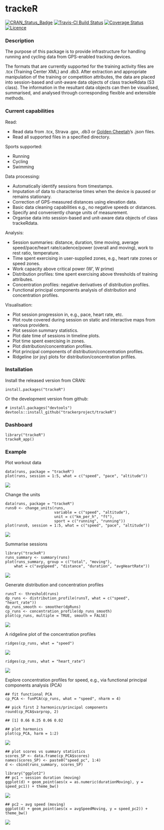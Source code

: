 trackeR
=======

[![CRAN\_Status\_Badge](http://www.r-pkg.org/badges/version/trackeR)](https://cran.r-project.org/package=trackeR)
[![Travis-CI Build
Status](https://travis-ci.org/trackeRproject/trackeR.svg?branch=master)](https://travis-ci.org/ikosmidis/trackeR)
[![Coverage
Status](https://img.shields.io/codecov/c/github/trackeRproject/trackeR/master.svg)](https://codecov.io/github/ikosmidis/trackeR?branch=master)
[![Licence](https://img.shields.io/badge/licence-GPL--3-blue.svg)](https://www.gnu.org/licenses/gpl-3.0.en.html)

### Description

The purpose of this package is to provide infrastructure for handling
running and cycling data from GPS-enabled tracking devices.

The formats that are currently supported for the training activity files
are .tcx (Training Center XML) and .db3. After extraction and
appropriate manipulation of the training or competition attributes, the
data are placed into session-based and unit-aware data objects of class
trackeRdata (S3 class). The information in the resultant data objects
can then be visualised, summarised, and analysed through corresponding
flexible and extensible methods.

### Current capabilities

Read:

-   Read data from .tcx, Strava .gpx, .db3 or [Golden
    Cheetah](http://goldencheetah.org)’s .json files.
-   Read all supported files in a specified directory.

Sports supported:

-   Running
-   Cycling
-   Swimming

Data processing:

-   Automatically identify sessions from timestamps.
-   Imputation of data to characterise times when the device is paused
    or remains stationary.
-   Correction of GPS-measured distances using elevation data.
-   Basic data cleaning capabilities e.g., no negative speeds or
    distances.
-   Specify and conveniently change units of measurement.
-   Organise data into session-based and unit-aware data objects of
    class trackeRdata.

Analysis:

-   Session summaries: distance, duration, time moving, average
    speed/pace/heart rate/cadence/power (overall and moving), work to
    rest ratio, temperature.
-   Time spent exercising in user-supplied zones, e.g., heart rate zones
    or speed zones.
-   Work capacity above critical power (W’, W prime)
-   Distribution profiles: time spent exercising above thresholds of
    training attributes.
-   Concentration profiles: negative derivatives of distribution
    profiles.
-   Functional principal components analysis of distribution and
    concentration profiles.

Visualisation:

-   Plot session progression in, e.g., pace, heart rate, etc.
-   Plot route covered during session on static and interactive maps
    from various providers.
-   Plot session summary statistics.
-   Plot date time of sessions in timeline plots.
-   Plot time spent exercising in zones.
-   Plot distribution/concentration profiles.
-   Plot principal components of distribution/concentration profiles.
-   Ridgeline (or joy) plots for distribution/concentration prifiles.

### Installation

Install the released version from CRAN:

    install.packages("trackeR")

Or the development version from github:

    # install.packages("devtools")
    devtools::install_github("trackerproject/trackeR")

### Dashboard

    library("trackeR")
    trackeR_app()

### Example

Plot workout data

    data(runs, package = "trackeR")
    plot(runs, session = 1:5, what = c("speed", "pace", "altitude"))

![](README_files/figure-markdown_strict/plots-1.png)

Change the units

    data(runs, package = "trackeR")
    runs0 <- change_units(runs,
                          variable = c("speed", "altitude"),
                          unit = c("km_per_h", "ft"),
                          sport = c("running", "running"))
    plot(runs0, session = 1:5, what = c("speed", "pace", "altitude"))

![](README_files/figure-markdown_strict/plots_new-1.png)

Summarise sessions

    library("trackeR")
    runs_summary <- summary(runs)
    plot(runs_summary, group = c("total", "moving"),
        what = c("avgSpeed", "distance", "duration", "avgHeartRate"))

![](README_files/figure-markdown_strict/summary-1.png)

Generate distribution and concentration profiles

    runsT <- threshold(runs)
    dp_runs <- distribution_profile(runsT, what = c("speed", "heart_rate"))
    dp_runs_smooth <- smoother(dpRuns)
    cp_runs <- concentration_profile(dp_runs_smooth)
    plot(cp_runs, multiple = TRUE, smooth = FALSE)

![](README_files/figure-markdown_strict/cprofile-1.png)

A ridgeline plot of the concentration profiles

    ridges(cp_runs, what = "speed")

![](README_files/figure-markdown_strict/cprofile-ridges-1.png)

    ridges(cp_runs, what = "heart_rate")

![](README_files/figure-markdown_strict/cprofile-ridges-hr-1.png)

Explore concentration profiles for speed, e.g., via functional principal
components analysis (PCA)

    ## fit functional PCA
    cp_PCA <- funPCA(cp_runs, what = "speed", nharm = 4)

    ## pick first 2 harmonics/principal components
    round(cp_PCA$varprop, 2)

    ## [1] 0.66 0.25 0.06 0.02

    ## plot harmonics
    plot(cp_PCA, harm = 1:2)

![](README_files/figure-markdown_strict/funPCA-1.png)

    ## plot scores vs summary statistics
    scores_SP <- data.frame(cp_PCA$scores)
    names(scores_SP) <- paste0("speed_pc", 1:4)
    d <- cbind(runs_summary, scores_SP)

    library("ggplot2")
    ## pc1 ~ session duration (moving)
    ggplot(d) + geom_point(aes(x = as.numeric(durationMoving), y = speed_pc1)) + theme_bw()

![](README_files/figure-markdown_strict/scores-1.png)

    ## pc2 ~ avg speed (moving)
    ggplot(d) + geom_point(aes(x = avgSpeedMoving, y = speed_pc2)) + theme_bw()

![](README_files/figure-markdown_strict/scores-2.png)
